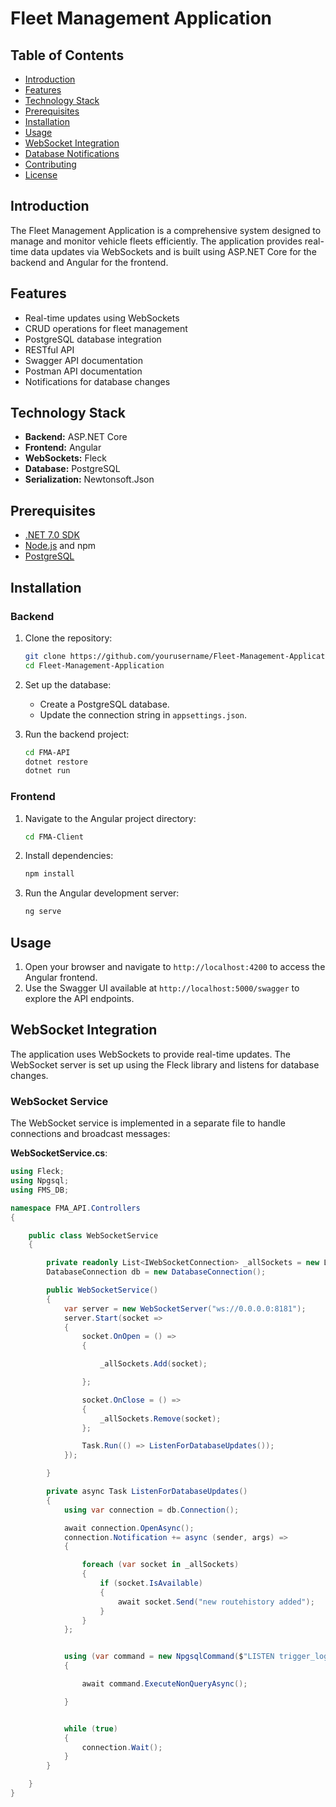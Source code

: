 # Fleet Management Application

## Table of Contents
- [Introduction](#introduction)
- [Features](#features)
- [Technology Stack](#technology-stack)
- [Prerequisites](#prerequisites)
- [Installation](#installation)
- [Usage](#usage)
- [WebSocket Integration](#websocket-integration)
- [Database Notifications](#database-notifications)
- [Contributing](#contributing)
- [License](#license)

## Introduction
The Fleet Management Application is a comprehensive system designed to manage and monitor vehicle fleets efficiently. The application provides real-time data updates via WebSockets and is built using ASP.NET Core for the backend and Angular for the frontend.

## Features
- Real-time updates using WebSockets
- CRUD operations for fleet management
- PostgreSQL database integration
- RESTful API
- Swagger API documentation
- Postman API documentation
- Notifications for database changes

## Technology Stack
- **Backend:** ASP.NET Core
- **Frontend:** Angular
- **WebSockets:** Fleck
- **Database:** PostgreSQL
- **Serialization:** Newtonsoft.Json

## Prerequisites
- [.NET 7.0 SDK](https://dotnet.microsoft.com/download/dotnet/7.0)
- [Node.js](https://nodejs.org/) and npm
- [PostgreSQL](https://www.postgresql.org/)

## Installation

### Backend

1. Clone the repository:
    ```sh
    git clone https://github.com/yourusername/Fleet-Management-Application.git
    cd Fleet-Management-Application
    ```

2. Set up the database:
    - Create a PostgreSQL database.
    - Update the connection string in `appsettings.json`.

3. Run the backend project:
    ```sh
    cd FMA-API
    dotnet restore
    dotnet run
    ```

### Frontend

1. Navigate to the Angular project directory:
    ```sh
    cd FMA-Client
    ```

2. Install dependencies:
    ```sh
    npm install
    ```

3. Run the Angular development server:
    ```sh
    ng serve
    ```

## Usage
1. Open your browser and navigate to `http://localhost:4200` to access the Angular frontend.
2. Use the Swagger UI available at `http://localhost:5000/swagger` to explore the API endpoints.

## WebSocket Integration
The application uses WebSockets to provide real-time updates. The WebSocket server is set up using the Fleck library and listens for database changes.

### WebSocket Service
The WebSocket service is implemented in a separate file to handle connections and broadcast messages:

**WebSocketService.cs**:
```csharp
using Fleck;
using Npgsql;
using FMS_DB;

namespace FMA_API.Controllers
{

    public class WebSocketService
    {

        private readonly List<IWebSocketConnection> _allSockets = new List<IWebSocketConnection>();
        DatabaseConnection db = new DatabaseConnection();

        public WebSocketService()
        {
            var server = new WebSocketServer("ws://0.0.0.0:8181");
            server.Start(socket =>
            {
                socket.OnOpen = () =>
                {

                    _allSockets.Add(socket);

                };

                socket.OnClose = () =>
                {
                    _allSockets.Remove(socket);
                };

                Task.Run(() => ListenForDatabaseUpdates());
            });

        }

        private async Task ListenForDatabaseUpdates()
        {
            using var connection = db.Connection();

            await connection.OpenAsync();
            connection.Notification += async (sender, args) =>
            {

                foreach (var socket in _allSockets)
                {
                    if (socket.IsAvailable)
                    {
                        await socket.Send("new routehistory added");
                    }
                }
            };


            using (var command = new NpgsqlCommand($"LISTEN trigger_log_changes;", connection))
            {

                await command.ExecuteNonQueryAsync();

            }


            while (true)
            {
                connection.Wait();
            }
        }

    }
}
